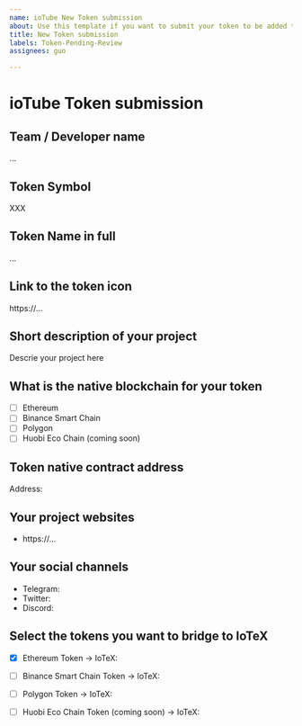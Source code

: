 ```yaml
---
name: ioTube New Token submission
about: Use this template if you want to submit your token to be added to ioTube
title: New Token submission
labels: Token-Pending-Review
assignees: guo

---
```

# ioTube Token submission

<!--
## Introduction

ioTube is a two-way, multi-asset, cross-chain protocol bridging IoTeX 
to other blockchains such as Ethereum, Binance Smart Chain, Polygon, and others. 
Anyone can submit their token to be added to ioTube: if you deployed a token 
on IoTeX, you can make your dApp cross-chain and reach the audience of other 
popular chains. Likewise, if you have deployed your token on Ethereum or any 
blockchain other than IoTeX, thanks to ioTube you can extend your dApp to the 
IoTeX ecosystem, taking advantage of the 5-second tx confirmations, ultra-low fees,
and access other unique IoTeX features like real-world IoT data oracles, etc..

## Guidelines for tokens
We will only take into consideration projects that 

- does not represent any type of cryptocurrency "scam" e.g. project counterfeit and others.
- shows clear signs of activity: either traffic on the network, activity on GitHub, or community buzz.

In addition:
- Only tokens from Ethereum, Binance Smart Chain or Polygon can be bridged to IoTeX at the moment.
- Bridging IoTeX tokens to other blockchains will be available in the future.
- The token icon should be small, square, but high resolution, ideally a vector/svg.
- Make sure your website includes a detailed explanation of project and the token contract address.
- No Profanity in token name, token description, etc.

Please fill the data below for us to review your submission and reach out to you 
for more information.
-->

## Team / Developer name
...

## Token Symbol
XXX

## Token Name in full
...

## Link to the token icon
https://...

## Short description of your project
Descrie your project here

## What is the native blockchain for your token
* [ ] Ethereum
* [ ] Binance Smart Chain
* [ ] Polygon
* [ ] Huobi Eco Chain (coming soon)

## Token native contract address
Address:

## Your project websites
- https://...

## Your social channels
- Telegram:
- Twitter:
- Discord:

## Select the tokens you want to bridge to IoTeX
<!-- 
    Please select the tokens you want to bridge to IoTeX, along with their contract address.
    For each one, we will add it to the respective ioTube section, and a proxy XRC20 token 
    called XXX-sss will be created on IoTeX, where "XXX" is the symbol of your token on the 
    source chain, and "sss" is a symbol representing the source chain. These tokens will be 
    the "corresponding" tokens minted on IoTeX each time a user sends them to ioTube from 
    the source chaina: there is no need for you to create any "correspnding" token on IoTeX.
-->

* [x] Ethereum Token → IoTeX: <token contract address on Ethereum>
* [ ] Binance Smart Chain Token → IoTeX: <token contract address on BSC>
* [ ] Polygon Token → IoTeX: <token contract address on Polygon>
* [ ] Huobi Eco Chain Token (coming soon) → IoTeX: <token contract address on HEC> 


<!--
## If your token is native to IoTeX
 
Please notice that at this moment we only accept ioTube submissions for tokens native to Ethereum, Binance Smart Chain or Polygon to be bridged to IoTeX.
Bridging IoTeX tokens to other blockchains will be available in the future.
-->


